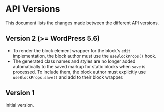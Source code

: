 # API Versions

This document lists the changes made between the different API versions.

## Version 2 (>= WordPress 5.6)

-   To render the block element wrapper for the block's `edit` implementation, the block author must use the `useBlockProps()` hook.
-   The generated class names and styles are no longer added automatically to the saved markup for static blocks when `save` is processed. To include them, the block author must explicitly use `useBlockProps.save()` and add to their block wrapper.

## Version 1

Initial version.
